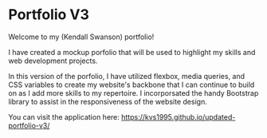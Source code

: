 # Portfolio V3

Welcome to my (Kendall Swanson) portfolio! 

I have created a mockup porfolio that will be used to highlight my skills and web development projects. 

In this version of the porfolio, I have utilized flexbox, media queries, and CSS variables to create my website's backbone that I can continue to build on as I add more skills to my repertoire. I incorporsated the handy Bootstrap library to assist in the responsiveness of the website design. 

You can visit the application here: https://kvs1995.github.io/updated-portfolio-v3/

